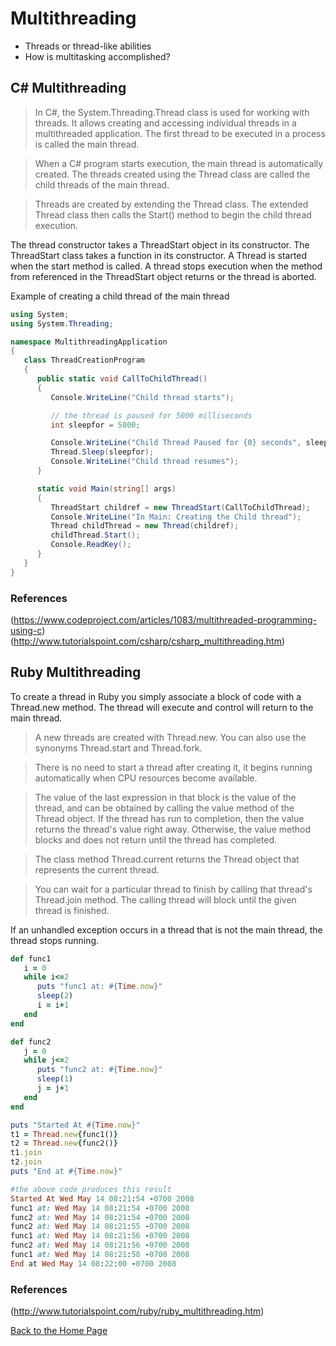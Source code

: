 # Multithreading
- Threads or thread-like abilities
- How is multitasking accomplished?

## C# Multithreading
>In C#, the System.Threading.Thread class is used for working with threads. It allows creating and accessing individual threads in a multithreaded application. The first thread to be executed in a process is called the main thread.

>When a C# program starts execution, the main thread is automatically created. The threads created using the Thread class are called the child threads of the main thread.

>Threads are created by extending the Thread class. The extended Thread class then calls the Start() method to begin the child thread execution.

The thread constructor takes a ThreadStart object in its constructor. The ThreadStart class takes a function in its constructor. A Thread is started when the start method is called. A thread stops execution when the method from referenced in the ThreadStart object returns or the thread is aborted.

Example of creating a child thread of the main thread
```csharp
using System;
using System.Threading;

namespace MultithreadingApplication
{
   class ThreadCreationProgram
   {
      public static void CallToChildThread()
      {
         Console.WriteLine("Child thread starts");

         // the thread is paused for 5000 milliseconds
         int sleepfor = 5000;

         Console.WriteLine("Child Thread Paused for {0} seconds", sleepfor / 1000);
         Thread.Sleep(sleepfor);
         Console.WriteLine("Child thread resumes");
      }

      static void Main(string[] args)
      {
         ThreadStart childref = new ThreadStart(CallToChildThread);
         Console.WriteLine("In Main: Creating the Child thread");
         Thread childThread = new Thread(childref);
         childThread.Start();
         Console.ReadKey();
      }
   }
}
```
### References
(https://www.codeproject.com/articles/1083/multithreaded-programming-using-c)  
(http://www.tutorialspoint.com/csharp/csharp_multithreading.htm)
## Ruby Multithreading
To create a thread in Ruby you simply associate a block of code with a Thread.new method. The thread will execute and control will return to the main thread.

>A new threads are created with Thread.new. You can also use the synonyms Thread.start and Thread.fork.

>There is no need to start a thread after creating it, it begins running automatically when CPU resources become available.

>The value of the last expression in that block is the value of the thread, and can be obtained by calling the value method of the Thread object. If the thread has run to completion, then the value returns the thread's value right away. Otherwise, the value method blocks and does not return until the thread has completed.

>The class method Thread.current returns the Thread object that represents the current thread.

>You can wait for a particular thread to finish by calling that thread's Thread.join method. The calling thread will block until the given thread is finished.

If an unhandled exception occurs in a thread that is not the main  thread, the thread stops running.  

```ruby
def func1
   i = 0
   while i<=2
      puts "func1 at: #{Time.now}"
      sleep(2)
      i = i+1
   end
end

def func2
   j = 0
   while j<=2
      puts "func2 at: #{Time.now}"
      sleep(1)
      j = j+1
   end
end

puts "Started At #{Time.now}"
t1 = Thread.new{func1()}
t2 = Thread.new{func2()}
t1.join
t2.join
puts "End at #{Time.now}"

#the above code produces this result
Started At Wed May 14 08:21:54 -0700 2008
func1 at: Wed May 14 08:21:54 -0700 2008
func2 at: Wed May 14 08:21:54 -0700 2008
func2 at: Wed May 14 08:21:55 -0700 2008
func1 at: Wed May 14 08:21:56 -0700 2008
func2 at: Wed May 14 08:21:56 -0700 2008
func1 at: Wed May 14 08:21:58 -0700 2008
End at Wed May 14 08:22:00 -0700 2008
```
### References
(http://www.tutorialspoint.com/ruby/ruby_multithreading.htm)

[Back to the Home Page](https://github.com/ersggb/CSharpvsRuby)
